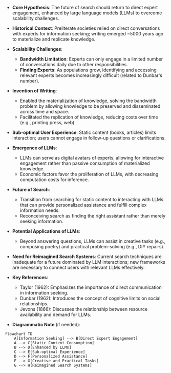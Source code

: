 - **Core Hypothesis**: The future of search should return to direct expert engagement, enhanced by large language models (LLMs) to overcome scalability challenges.
  
- **Historical Context**: Preliterate societies relied on direct conversations with experts for information seeking; writing emerged ~5000 years ago to materialize and replicate knowledge.

- **Scalability Challenges**:
  - **Bandwidth Limitation**: Experts can only engage in a limited number of conversations daily due to other responsibilities.
  - **Finding Experts**: As populations grow, identifying and accessing relevant experts becomes increasingly difficult (related to Dunbar's number).

- **Invention of Writing**: 
  - Enabled the materialization of knowledge, solving the bandwidth problem by allowing knowledge to be preserved and disseminated across time and space.
  - Facilitated the replication of knowledge, reducing costs over time (e.g., printing press, web).

- **Sub-optimal User Experience**: Static content (books, articles) limits interaction; users cannot engage in follow-up questions or clarifications.

- **Emergence of LLMs**: 
  - LLMs can serve as digital avatars of experts, allowing for interactive engagement rather than passive consumption of materialized knowledge.
  - Economic factors favor the proliferation of LLMs, with decreasing computation costs for inference.

- **Future of Search**:
  - Transition from searching for static content to interacting with LLMs that can provide personalized assistance and fulfill complex information needs.
  - Reconceiving search as finding the right assistant rather than merely seeking information.

- **Potential Applications of LLMs**:
  - Beyond answering questions, LLMs can assist in creative tasks (e.g., composing poetry) and practical problem-solving (e.g., DIY repairs).

- **Need for Reimagined Search Systems**: Current search techniques are inadequate for a future dominated by LLM interactions; new frameworks are necessary to connect users with relevant LLMs effectively.

- **Key References**:
  - Taylor (1962): Emphasizes the importance of direct communication in information seeking.
  - Dunbar (1962): Introduces the concept of cognitive limits on social relationships.
  - Jevons (1866): Discusses the relationship between resource availability and demand for LLMs.

- **Diagrammatic Note** (if needed):
```mermaid
flowchart TD
    A[Information Seeking] --> B[Direct Expert Engagement]
    A --> C[Static Content Consumption]
    B --> D[Enhanced by LLMs]
    C --> E[Sub-optimal Experience]
    D --> F[Personalized Assistance]
    F --> G[Creative and Practical Tasks]
    G --> H[Reimagined Search Systems]
```